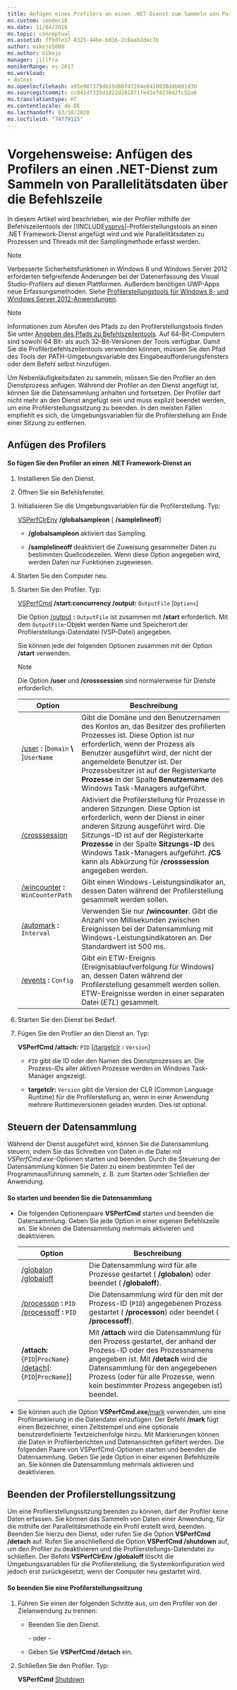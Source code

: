 ```yaml
---
title: Anfügen eines Profilers an einen .NET-Dienst zum Sammeln von Parallelitätsdaten
ms.custom: seodec18
ms.date: 11/04/2016
ms.topic: conceptual
ms.assetid: ffbdfe37-8325-44be-bd36-2c8aab2dec7b
author: mikejo5000
ms.author: mikejo
manager: jillfra
monikerRange: vs-2017
ms.workload:
- dotnet
ms.openlocfilehash: a95e907379db19d88fd7204e8410038ddb881d3b
ms.sourcegitcommit: cc841df335d1d22d281871fe41e74238d2fc52a6
ms.translationtype: HT
ms.contentlocale: de-DE
ms.lasthandoff: 03/18/2020
ms.locfileid: "74779115"
---
```

# <a name="how-to-attach-the-profiler-to-a-net-service-to-collect-concurrency-data-by-using-the-command-line"></a>Vorgehensweise: Anfügen des Profilers an einen .NET-Dienst zum Sammeln von Parallelitätsdaten über die Befehlszeile
In diesem Artikel wird beschrieben, wie der Profiler mithilfe der Befehlszeilentools der [!INCLUDE[vsprvs](../code-quality/includes/vsprvs_md.md)]-Profilerstellungstools an einen .NET Framework-Dienst angefügt wird und wie Parallelitätsdaten zu Prozessen und Threads mit der Samplingmethode erfasst werden.

> [!NOTE]
> Verbesserte Sicherheitsfunktionen in Windows 8 und Windows Server 2012 erforderten tiefgreifende Änderungen bei der Datenerfassung des Visual Studio-Profilers auf diesen Plattformen. Außerdem benötigen UWP-Apps neue Erfassungsmethoden. Siehe [Profilerstellungstools für Windows 8- und Windows Server 2012-Anwendungen](../profiling/performance-tools-on-windows-8-and-windows-server-2012-applications.md).

> [!NOTE]
> Informationen zum Abrufen des Pfads zu den Profilerstellungstools finden Sie unter [Angeben des Pfads zu Befehlszeilentools](../profiling/specifying-the-path-to-profiling-tools-command-line-tools.md). Auf 64-Bit-Computern sind sowohl 64 Bit- als auch 32-Bit-Versionen der Tools verfügbar. Damit Sie die Profilerbefehlszeilentools verwenden können, müssen Sie den Pfad des Tools der PATH-Umgebungsvariable des Eingabeaufforderungsfensters oder dem Befehl selbst hinzufügen.

 Um Nebenläufigkeitsdaten zu sammeln, müssen Sie den Profiler an den Dienstprozess anfügen. Während der Profiler an den Dienst angefügt ist, können Sie die Datensammlung anhalten und fortsetzen. Der Profiler darf nicht mehr an den Dienst angefügt sein und muss explizit beendet werden, um eine Profilerstellungssitzung zu beenden. In den meisten Fällen empfiehlt es sich, die Umgebungsvariablen für die Profilerstellung am Ende einer Sitzung zu entfernen.

## <a name="attach-the-profiler"></a>Anfügen des Profilers

#### <a name="to-attach-the-profiler-to-a-net-framework-service"></a>So fügen Sie den Profiler an einen .NET Framework-Dienst an

1. Installieren Sie den Dienst.

2. Öffnen Sie ein Befehlsfenster.

3. Initialisieren Sie die Umgebungsvariablen für die Profilerstellung. Typ:

     [VSPerfClrEnv](../profiling/vsperfclrenv.md) **/globalsampleon** [ **/samplelineoff**]

    - **/globalsampleon** aktiviert das Sampling.

    - **/samplelineoff** deaktiviert die Zuweisung gesammelter Daten zu bestimmten Quellcodezeilen. Wenn diese Option angegeben wird, werden Daten nur Funktionen zugewiesen.

4. Starten Sie den Computer neu.

5. Starten Sie den Profiler. Typ:

     [VSPerfCmd](../profiling/vsperfcmd.md) **/start:concurrency  /output:** `OutputFile` [`Options`]

     Die Option [/output](../profiling/output.md) **:** `OutputFile` ist zusammen mit **/start** erforderlich. Mit dem `OutputFile`-Objekt werden Name und Speicherort der Profilerstellungs-Datendatei (VSP-Datei) angegeben.

     Sie können jede der folgenden Optionen zusammen mit der Option **/start** verwenden.

    > [!NOTE]
    > Die Option **/user** und **/crosssession** sind normalerweise für Dienste erforderlich.

    |Option|Beschreibung|
    |------------|-----------------|
    |[/user](../profiling/user-vsperfcmd.md) **:** [`Domain` **\\** ]`UserName`|Gibt die Domäne und den Benutzernamen des Kontos an, das Besitzer des profilierten Prozesses ist. Diese Option ist nur erforderlich, wenn der Prozess als Benutzer ausgeführt wird, der nicht der angemeldete Benutzer ist. Der Prozessbesitzer ist auf der Registerkarte **Prozesse** in der Spalte **Benutzername** des Windows Task-Managers aufgeführt.|
    |[/crosssession](../profiling/crosssession.md)|Aktiviert die Profilerstellung für Prozesse in anderen Sitzungen. Diese Option ist erforderlich, wenn der Dienst in einer anderen Sitzung ausgeführt wird. Die Sitzungs-ID ist auf der Registerkarte **Prozesse** in der Spalte **Sitzungs-ID** des Windows Task-Managers aufgeführt. **/CS** kann als Abkürzung für **/crosssession** angegeben werden.|
    |[/wincounter](../profiling/wincounter.md) **:** `WinCounterPath`|Gibt einen Windows-Leistungsindikator an, dessen Daten während der Profilerstellung gesammelt werden sollen.|
    |[/automark](../profiling/automark.md) **:** `Interval`|Verwenden Sie nur **/wincounter**. Gibt die Anzahl von Millisekunden zwischen Ereignissen bei der Datensammlung mit Windows-Leistungsindikatoren an. Der Standardwert ist 500 ms.|
    |[/events](../profiling/events-vsperfcmd.md) **:** `Config`|Gibt ein ETW-Ereignis (Ereignisablaufverfolgung für Windows) an, dessen Daten während der Profilerstellung gesammelt werden sollen. ETW-Ereignisse werden in einer separaten Datei (*ETL*) gesammelt.|

6. Starten Sie den Dienst bei Bedarf.

7. Fügen Sie den Profiler an den Dienst an. Typ:

     **VSPerfCmd /attach:** `PID` [[/targetclr](../profiling/targetclr.md) **:** `Version`]

    - `PID` gibt die ID oder den Namen des Dienstprozesses an. Die Prozess-IDs aller aktiven Prozesse werden im Windows Task-Manager angezeigt.

    - **targetclr:** `Version` gibt die Version der CLR (Common Language Runtime) für die Profilerstellung an, wenn in einer Anwendung mehrere Runtimeversionen geladen wurden. Dies ist optional.

## <a name="control-data-collection"></a>Steuern der Datensammlung
 Während der Dienst ausgeführt wird, können Sie die Datensammlung steuern, indem Sie das Schreiben von Daten in die Datei mit *VSPerfCmd.exe*-Optionen starten und beenden. Durch die Steuerung der Datensammlung können Sie Daten zu einem bestimmten Teil der Programmausführung sammeln, z. B. zum Starten oder Schließen der Anwendung.

#### <a name="to-start-and-stop-data-collection"></a>So starten und beenden Sie die Datensammlung

- Die folgenden Optionenpaare **VSPerfCmd** starten und beenden die Datensammlung. Geben Sie jede Option in einer eigenen Befehlszeile an. Sie können die Datensammlung mehrmals aktivieren und deaktivieren.

    |Option|Beschreibung|
    |------------|-----------------|
    |[/globalon /globaloff](../profiling/globalon-and-globaloff.md)|Die Datensammlung wird für alle Prozesse gestartet ( **/globalon**) oder beendet ( **/globaloff**).|
    |[/processon](../profiling/processon-and-processoff.md) **:** `PID` [/processoff](../profiling/processon-and-processoff.md) **:** `PID`|Die Datensammlung wird für den mit der Prozess-ID (`PID`) angegebenen Prozess gestartet ( **/processon**) oder beendet ( **/processoff**).|
    |**/attach:** {`PID`&#124;`ProcName`} [/detach](../profiling/detach.md)[:{`PID`&#124;`ProcName`}]|Mit **/attach** wird die Datensammlung für den Prozess gestartet, der anhand der Prozess-ID oder des Prozessnamens angegeben ist. Mit **/detach** wird die Datensammlung für den angegebenen Prozess (oder für alle Prozesse, wenn kein bestimmter Prozess angegeben ist) beendet.|

- Sie können auch die Option **VSPerfCmd.exe**[/mark](../profiling/mark.md) verwenden, um eine Profilmarkierung in die Datendatei einzufügen. Der Befehl **/mark** fügt einen Bezeichner, einen Zeitstempel und eine optionale benutzerdefinierte Textzeichenfolge hinzu. Mit Markierungen können die Daten in Profilerberichten und Datenansichten gefiltert werden. Die folgenden Paare von VSPerfCmd-Optionen starten und beenden die Datensammlung. Geben Sie jede Option in einer eigenen Befehlszeile an. Sie können die Datensammlung mehrmals aktivieren und deaktivieren.

## <a name="end-the-profiling-session"></a>Beenden der Profilerstellungssitzung
 Um eine Profilerstellungssitzung beenden zu können, darf der Profiler keine Daten erfassen. Sie können das Sammeln von Daten einer Anwendung, für die mithilfe der Parallelitätsmethode ein Profil erstellt wird, beenden. Beenden Sie hierzu den Dienst, oder rufen Sie die Option **VSPerfCmd /detach** auf. Rufen Sie anschließend die Option **VSPerfCmd /shutdown** auf, um den Profiler zu deaktivieren und die Profilerstellungs-Datendatei zu schließen. Der Befehl **VSPerfClrEnv /globaloff** löscht die Umgebungsvariablen für die Profilerstellung, die Systemkonfiguration wird jedoch erst zurückgesetzt, wenn der Computer neu gestartet wird.

#### <a name="to-end-a-profiling-session"></a>So beenden Sie eine Profilerstellungssitzung

1. Führen Sie einen der folgenden Schritte aus, um den Profiler von der Zielanwendung zu trennen:

    - Beenden Sie den Dienst.

         - oder -

    - Geben Sie **VSPerfCmd /detach** ein.

2. Schließen Sie den Profiler. Typ:

     **VSPerfCmd**  [Shutdown](../profiling/shutdown.md)
